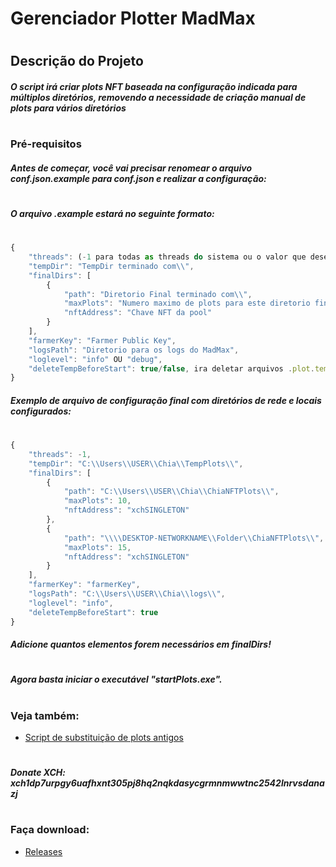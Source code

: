 # Gerenciador Plotter MadMax
#
#
## Descrição do Projeto
##### O script irá criar plots NFT baseada na configuração indicada para múltiplos diretórios, removendo a necessidade de criação manual de plots para vários diretórios
#
#
### Pré-requisitos

##### Antes de começar, você vai precisar renomear o arquivo conf.json.example para conf.json e realizar a configuração:
#
#
##### O arquivo .example estará no seguinte formato:
#
```javascript
{
    "threads": (-1 para todas as threads do sistema ou o valor que desejar, Exemplo: 4),
    "tempDir": "TempDir terminado com\\",
    "finalDirs": [
        {
            "path": "Diretorio Final terminado com\\",
            "maxPlots": "Numero maximo de plots para este diretorio final. ESCREVER O NUMERO SEM AS ASPAS" Exemplo: 5,
            "nftAddress": "Chave NFT da pool"
        }
    ],
    "farmerKey": "Farmer Public Key",
    "logsPath": "Diretorio para os logs do MadMax",
    "loglevel": "info" OU "debug",
    "deleteTempBeforeStart": true/false, ira deletar arquivos .plot.temp que podem ter ficado de resquicios de outra plotagem nao finalizada
}
```

##### Exemplo de arquivo de configuração final com diretórios de rede e locais configurados:
#
```javascript
{
    "threads": -1,
    "tempDir": "C:\\Users\\USER\\Chia\\TempPlots\\",
    "finalDirs": [
        {
            "path": "C:\\Users\\USER\\Chia\\ChiaNFTPlots\\",
            "maxPlots": 10,
            "nftAddress": "xchSINGLETON"
        },
        {
            "path": "\\\\DESKTOP-NETWORKNAME\\Folder\\ChiaNFTPlots\\",
            "maxPlots": 15,
            "nftAddress": "xchSINGLETON"
        }
    ],
    "farmerKey": "farmerKey",
    "logsPath": "C:\\Users\\USER\\Chia\\logs\\",
    "loglevel": "info",
    "deleteTempBeforeStart": true
}
```

##### Adicione quantos elementos forem necessários em finalDirs!
#
##### Agora basta iniciar o executável "startPlots.exe".
#
#
### Veja também:
- [Script de substituição de plots antigos](https://github.com/nthdevops/oldPlotsReplacer)
#
##### Donate XCH: xch1dp7urpgy6uafhxnt305pj8hq2nqkdasycgrmnmwwtnc2542lnrvsdanazj
#
### Faça download:
- [Releases](https://github.com/nthdevops/ChiaMadMaxPlotterPy/releases)